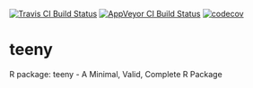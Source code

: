 [![Travis CI Build Status](https://travis-ci.org/HenrikBengtsson/teeny.svg?branch=master)](https://travis-ci.org/HenrikBengtsson/teeny)
[![AppVeyor CI Build Status](https://ci.appveyor.com/api/projects/status/github/HenrikBengtsson/teeny?svg=true)](https://ci.appveyor.com/project/HenrikBengtsson/teeny)
[![codecov](https://codecov.io/gh/HenrikBengtsson/teeny/branch/master/graph/badge.svg)](https://codecov.io/gh/HenrikBengtsson/teeny)


# teeny

R package: teeny - A Minimal, Valid, Complete R Package

